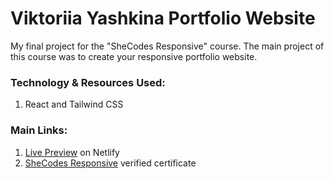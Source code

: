 # Viktoriia Yashkina Portfolio Website

My final project for the "SheCodes Responsive" course. The main project of this course was to create your responsive portfolio website.
<br />
### Technology & Resources Used:
1. React and Tailwind CSS
### Main Links:
1. <a href="https://loquacious-frangipane-fb390e.netlify.app/">Live Preview</a> on Netlify
2. <a href="https://www.shecodes.io/certificates/b43458f021d6fd49ffbf73b5a7f9a015">SheCodes Responsive</a> verified certificate
